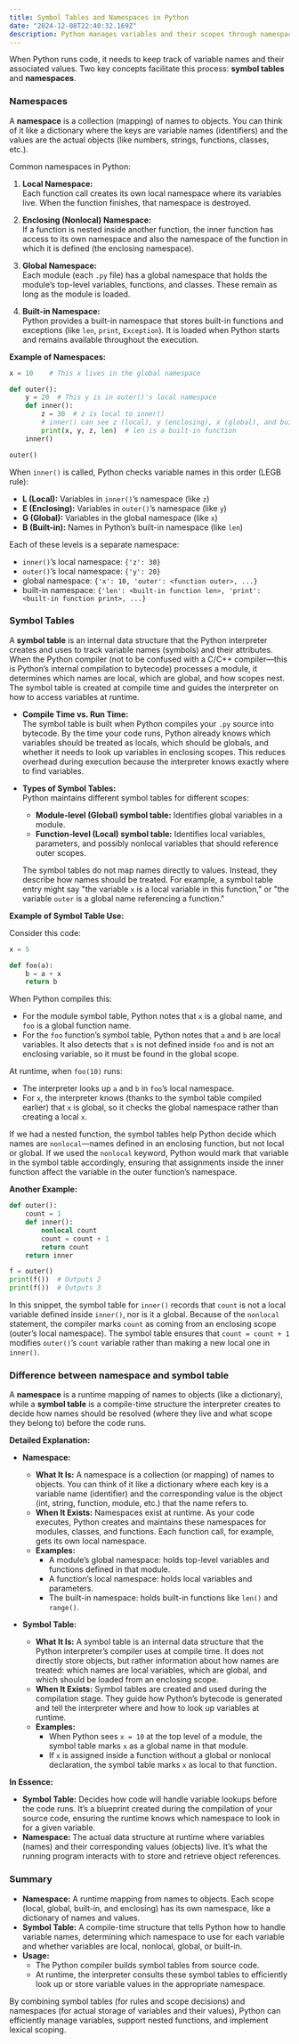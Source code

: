 ```yaml
---
title: Symbol Tables and Namespaces in Python
date: "2024-12-08T22:40:32.169Z"
description: Python manages variables and their scopes through namespaces and symbol tables. Namespaces organize names and objects across different levels like local, global, and built-in, while symbol tables, created during compilation, determine how and where these names are resolved. Together, they form the backbone of Python’s scoping and variable handling.
---
```


When Python runs code, it needs to keep track of variable names and their associated values. Two key concepts facilitate this process: **symbol tables** and **namespaces**.

### Namespaces

A **namespace** is a collection (mapping) of names to objects. You can think of it like a dictionary where the keys are variable names (identifiers) and the values are the actual objects (like numbers, strings, functions, classes, etc.).

Common namespaces in Python:

1. **Local Namespace:**  
    Each function call creates its own local namespace where its variables live. When the function finishes, that namespace is destroyed.
    
2. **Enclosing (Nonlocal) Namespace:**  
    If a function is nested inside another function, the inner function has access to its own namespace and also the namespace of the function in which it is defined (the enclosing namespace).
    
3. **Global Namespace:**  
    Each module (each `.py` file) has a global namespace that holds the module’s top-level variables, functions, and classes. These remain as long as the module is loaded.
    
4. **Built-in Namespace:**  
    Python provides a built-in namespace that stores built-in functions and exceptions (like `len`, `print`, `Exception`). It is loaded when Python starts and remains available throughout the execution.
    

**Example of Namespaces:**


```python
x = 10    # This x lives in the global namespace

def outer():
    y = 20  # This y is in outer()'s local namespace
    def inner():
        z = 30  # z is local to inner()
        # inner() can see z (local), y (enclosing), x (global), and built-ins
        print(x, y, z, len)  # len is a built-in function
    inner()

outer()

```
When `inner()` is called, Python checks variable names in this order (LEGB rule):

- **L (Local):** Variables in `inner()`’s namespace (like `z`)
- **E (Enclosing):** Variables in `outer()`’s namespace (like `y`)
- **G (Global):** Variables in the global namespace (like `x`)
- **B (Built-in):** Names in Python’s built-in namespace (like `len`)

Each of these levels is a separate namespace:

- `inner()`’s local namespace: `{'z': 30}`
- `outer()`’s local namespace: `{'y': 20}`
- global namespace: `{'x': 10, 'outer': <function outer>, ...}`
- built-in namespace: `{'len': <built-in function len>, 'print': <built-in function print>, ...}`

### Symbol Tables

A **symbol table** is an internal data structure that the Python interpreter creates and uses to track variable names (symbols) and their attributes. When the Python compiler (not to be confused with a C/C++ compiler—this is Python’s internal compilation to bytecode) processes a module, it determines which names are local, which are global, and how scopes nest. The symbol table is created at compile time and guides the interpreter on how to access variables at runtime.

- **Compile Time vs. Run Time:**  
    The symbol table is built when Python compiles your `.py` source into bytecode. By the time your code runs, Python already knows which variables should be treated as locals, which should be globals, and whether it needs to look up variables in enclosing scopes. This reduces overhead during execution because the interpreter knows exactly where to find variables.
    
- **Types of Symbol Tables:**  
    Python maintains different symbol tables for different scopes:
    
    - **Module-level (Global) symbol table:** Identifies global variables in a module.
    - **Function-level (Local) symbol table:** Identifies local variables, parameters, and possibly nonlocal variables that should reference outer scopes.
    
    The symbol tables do not map names directly to values. Instead, they describe how names should be treated. For example, a symbol table entry might say "the variable `x` is a local variable in this function," or "the variable `outer` is a global name referencing a function."
    

**Example of Symbol Table Use:**

Consider this code:
```python
x = 5

def foo(a):
    b = a + x
    return b

```
When Python compiles this:

- For the module symbol table, Python notes that `x` is a global name, and `foo` is a global function name.
- For the `foo` function’s symbol table, Python notes that `a` and `b` are local variables. It also detects that `x` is not defined inside `foo` and is not an enclosing variable, so it must be found in the global scope.

At runtime, when `foo(10)` runs:

- The interpreter looks up `a` and `b` in `foo`’s local namespace.
- For `x`, the interpreter knows (thanks to the symbol table compiled earlier) that `x` is global, so it checks the global namespace rather than creating a local `x`.

If we had a nested function, the symbol tables help Python decide which names are `nonlocal`—names defined in an enclosing function, but not local or global. If we used the `nonlocal` keyword, Python would mark that variable in the symbol table accordingly, ensuring that assignments inside the inner function affect the variable in the outer function’s namespace.

**Another Example:**

```python
def outer():
    count = 1
    def inner():
        nonlocal count
        count = count + 1
        return count
    return inner

f = outer()
print(f())  # Outputs 2
print(f())  # Outputs 3
```
In this snippet, the symbol table for `inner()` records that `count` is not a local variable defined inside `inner()`, nor is it a global. Because of the `nonlocal` statement, the compiler marks `count` as coming from an enclosing scope (outer’s local namespace). The symbol table ensures that `count = count + 1` modifies `outer()`’s `count` variable rather than making a new local one in `inner()`.


### Difference between namespace and symbol table

A **namespace** is a runtime mapping of names to objects (like a dictionary), while a **symbol table** is a compile-time structure the interpreter creates to decide how names should be resolved (where they live and what scope they belong to) before the code runs.

**Detailed Explanation:**

- **Namespace:**
    
    - **What It Is:** A namespace is a collection (or mapping) of names to objects. You can think of it like a dictionary where each key is a variable name (identifier) and the corresponding value is the object (int, string, function, module, etc.) that the name refers to.
    - **When It Exists:** Namespaces exist at runtime. As your code executes, Python creates and maintains these namespaces for modules, classes, and functions. Each function call, for example, gets its own local namespace.
    - **Examples:**
        - A module’s global namespace: holds top-level variables and functions defined in that module.
        - A function’s local namespace: holds local variables and parameters.
        - The built-in namespace: holds built-in functions like `len()` and `range()`.
- **Symbol Table:**
    
    - **What It Is:** A symbol table is an internal data structure that the Python interpreter’s compiler uses at compile time. It does not directly store objects, but rather information about how names are treated: which names are local variables, which are global, and which should be loaded from an enclosing scope.
    - **When It Exists:** Symbol tables are created and used during the compilation stage. They guide how Python’s bytecode is generated and tell the interpreter where and how to look up variables at runtime.
    - **Examples:**
        - When Python sees `x = 10` at the top level of a module, the symbol table marks `x` as a global name in that module.
        - If `x` is assigned inside a function without a global or nonlocal declaration, the symbol table marks `x` as local to that function.

**In Essence:**

- **Symbol Table:** Decides how code will handle variable lookups before the code runs. It’s a blueprint created during the compilation of your source code, ensuring the runtime knows which namespace to look in for a given variable.
- **Namespace:** The actual data structure at runtime where variables (names) and their corresponding values (objects) live. It’s what the running program interacts with to store and retrieve object references.

### Summary

- **Namespace:** A runtime mapping from names to objects. Each scope (local, global, built-in, and enclosing) has its own namespace, like a dictionary of names and values.
- **Symbol Table:** A compile-time structure that tells Python how to handle variable names, determining which namespace to use for each variable and whether variables are local, nonlocal, global, or built-in.
- **Usage:**
    - The Python compiler builds symbol tables from source code.
    - At runtime, the interpreter consults these symbol tables to efficiently look up or store variable values in the appropriate namespace.

By combining symbol tables (for rules and scope decisions) and namespaces (for actual storage of variables and their values), Python can efficiently manage variables, support nested functions, and implement lexical scoping.